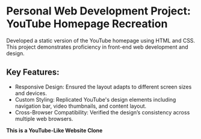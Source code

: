 # Personal Web Development Project: YouTube Homepage Recreation
Developed a static version of the YouTube homepage using HTML and CSS. This project demonstrates proficiency in front-end web development and design.

## Key Features:
- Responsive Design: Ensured the layout adapts to different screen sizes and devices.
- Custom Styling: Replicated YouTube's design elements including navigation bar, video thumbnails, and content layout.
- Cross-Browser Compatibility: Verified the design’s consistency across multiple web browsers.

__This is a YouTube-Like Website Clone__
